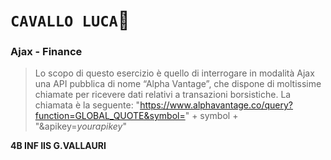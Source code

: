 # **`CAVALLO LUCA`:horse:**
### Ajax - Finance 
>Lo scopo di questo esercizio è quello di interrogare in modalità Ajax una API pubblica di nome “Alpha Vantage”, che dispone di moltissime chiamate per ricevere dati relativi a transazioni borsistiche.
La chiamata è la seguente:
"https://www.alphavantage.co/query?function=GLOBAL_QUOTE&symbol=" + symbol + "&apikey=*yourapikey*"

**4B INF IIS G.VALLAURI**
